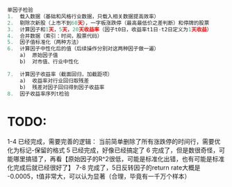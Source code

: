 ```python
单因子检验
1.	载入数据（基础和风格行业数据，只载入相关数据提高效率）
2.	剔除次新股（上市不到60天），一字板涨跌停（最高最低价之差判断）和停牌的股票
3.	计算因子和1天，5天，20天收益率（因子t0日，收益率t1日-t2日定义为1天收益）
4.	合并数据（索引：时间，股票代码）
5.	因子值标准化（两种方法）
6.	计算因子中性化后的值（后续操作分别对这两种因子做一遍）
    a)	原始因子值
    b)	对市值、行业中性化

7.	计算因子收益率（截面回归，加截距项）
    a)	收益率对行业回归取残差
    b)	残差对因子回归得到因子收益率
8.	因子收益率序列t检验
```

# TODO:
1-4 已经完成，需要完善的逻辑：
    当前简单删除了所有涨跌停的时间行，需要优化为标记-保留的格式
5 已经完成，好像已经搞定了
6 完成了，但是数很奇怪，可能哪里搞错了，再看【原始因子的R^2很低，可能是标准化出错，也有可能是标准化完成后就已经很好了】
7-8 完成了，5日反转因子的return rate大概是 -0.0005，t值非常大，可以认为显著（合理，毕竟有一千万个样本） 
 